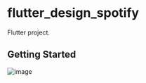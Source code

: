 # flutter_design_spotify

Flutter project.

## Getting Started

![image](https://github.com/ShyLoon/DesignSpotify/assets/98012350/a0ba3ccb-e3d5-4862-b2c5-26a25b5524d0)

